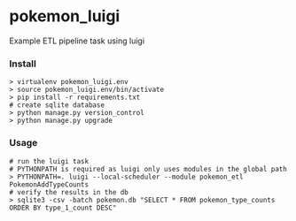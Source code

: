 # pokemon_luigi
Example ETL pipeline task using luigi

### Install
```shell
> virtualenv pokemon_luigi.env
> source pokemon_luigi.env/bin/activate
> pip install -r requirements.txt
# create sqlite database
> python manage.py version_control
> python manage.py upgrade
```

### Usage
```shell
# run the luigi task
# PYTHONPATH is required as luigi only uses modules in the global path
> PYTHONPATH=. luigi --local-scheduler --module pokemon_etl PokemonAddTypeCounts
# verify the results in the db
> sqlite3 -csv -batch pokemon.db "SELECT * FROM pokemon_type_counts ORDER BY type_1_count DESC"
```
